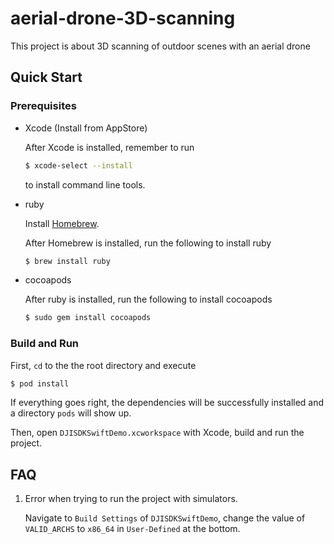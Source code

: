 # aerial-drone-3D-scanning
This project is about 3D scanning of outdoor scenes with an aerial drone

## Quick Start

### Prerequisites

- Xcode (Install from AppStore)

    After Xcode is installed, remember to run

    ```bash
    $ xcode-select --install
    ```

    to install command line tools.

- ruby

    Install [Homebrew](https://brew.sh/).
    
    After Homebrew is installed, run the following to install ruby

    ```bash
    $ brew install ruby
    ```

- cocoapods

    After ruby is installed, run the following to install cocoapods

    ```bash
    $ sudo gem install cocoapods
    ```

### Build and Run

First, `cd` to the the root directory and execute

```bash
$ pod install
```

If everything goes right, the dependencies will be successfully installed and a directory `pods` will show up.

Then, open `DJISDKSwiftDemo.xcworkspace` with Xcode, build and run the project.

## FAQ

1. Error when trying to run the project with simulators.

    Navigate to `Build Settings` of `DJISDKSwiftDemo`, change the value of `VALID_ARCHS` to `x86_64` in `User-Defined` at the bottom.
